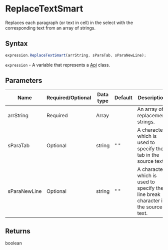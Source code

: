 # ReplaceTextSmart

Replaces each paragraph (or text in cell) in the select with the corresponding text from an array of strings.

## Syntax

```javascript
expression.ReplaceTextSmart(arrString, sParaTab, sParaNewLine);
```

`expression` - A variable that represents a [Api](../Api.md) class.

## Parameters

| **Name** | **Required/Optional** | **Data type** | **Default** | **Description** |
| ------------- | ------------- | ------------- | ------------- | ------------- |
| arrString | Required | Array |  | An array of replacement strings. |
| sParaTab | Optional | string | " " | A character which is used to specify the tab in the source text. |
| sParaNewLine | Optional | string | " " | A character which is used to specify the line break character in the source text. |

## Returns

boolean